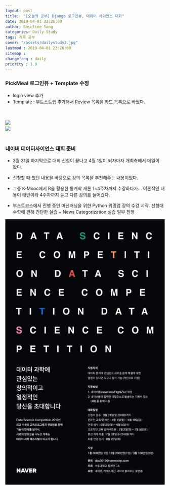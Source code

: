 ```yaml
---
layout: post
title:  "[오늘의 공부] Django 로그인뷰, 데이터 사이언스 대회"
date: 2019-04-01 23:26:00
author: Roseline Song
categories: Daily-Study
tags: 기록 공부
cover: "/assets/dailystudy2.jpg"
lastmod : 2019-04-01 23:26:00
sitemap : 
changefreq : daily
priority : 1.0
---
```



### PickMeal 로그인뷰 + Template 수정 

- login view 추가
- Template : 부트스트랩 추가해서 Review 목록을 카드 목록으로 바꿨다. 

<br>
<br>


<img src="https://postfiles.pstatic.net/MjAxOTA0MDFfMjcy/MDAxNTU0MTMwMjUwMDk0.OIFpAvGWco0xATMV8cNkGc7msLxgaOTw4GFJWE82280g.tGzlL_GE6dTePd8lRt6qRdO0nXGWKWG1cYVkWueVMDQg.PNG.guseod24/pickmeal_login.PNG?type=w966">

<br>

<img src="https://postfiles.pstatic.net/MjAxOTA0MDFfMjMx/MDAxNTU0MTMwMjUwMTQw.P-BabPSmvPTKXxBkrS5yRXENsGYSIB45LQLsBmspqPAg.nFQkSeBJPDE2jPUIdtXmVHNct4NnSoWFeYULnbTKY_sg.PNG.guseod24/pickmeal.PNG?type=w966">

<br>
<br>

### 네이버 데이터사이언스 대회 준비

- 3월 31일 마지막으로 대회 신청이 끝나고 4월 1일이 되자마자 개최측에서 메일이 왔다.

- 신청할 때 썼던 내용을 바탕으로 강의 목록을 추천해주는 내용이었다. 

- 그중 K-Mooc에서 R을 활용한 통계학 개론 1~4주차까지 수강하다가... 이론적인 내용이 태반이라 4주차까지 듣고 다른 강의를 들어갔다.

- 부스트코스에서 진행 중인 머신러닝을 위한 Python 워밍업 강의 수강 시작. 선형대수학에 관해 간단한 실습 + News Categorization 실습 일부 진행 

<img src="/assets/images/Data Science.jpg">



<br>
<br>